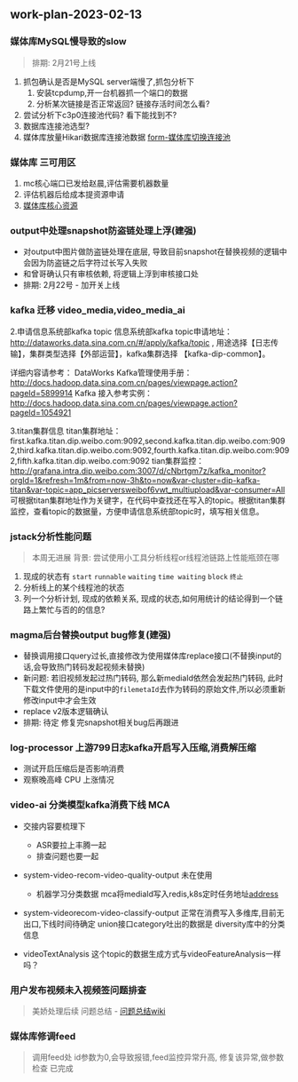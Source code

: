 ## work-plan-2023-02-13

### 媒体库MySQL慢导致的slow
> 排期: 2月21号上线

1. 抓包确认是否是MySQL server端慢了,抓包分析下
    1. 安装tcpdump,开一台机器抓一个端口的数据
    2. 分析某次链接是否正常返回? 链接存活时间怎么看?
2. 尝试分析下c3p0连接池代码? 看下能找到不?
3. 数据库连接池选型? []()
4. 媒体库放量Hikari数据库连接池数据 [form-媒体库切换连接池](https://git.intra.weibo.com/im/form/-/issues/7529)

### 媒体库 三可用区

1. mc核心端口已发给赵晨,评估需要机器数量
2. 评估机器后给成本提资源申请
3. [媒体库核心资源](https://wiki.api.weibo.com/zh/weibo_rd/weibo_rd_video/%E8%A7%86%E9%A2%91%E4%B8%AD%E5%8F%B0/wiki/%E4%B8%AD%E5%8F%B0%E6%A0%B8%E5%BF%83%E8%B5%84%E6%BA%90%E6%A2%B3%E7%90%86)

### output中处理snapshot防盗链处理上浮(建强)

* 对output中图片做防盗链处理在底层, 导致目前snapshot在替换视频的逻辑中会因为防盗链之后字符过长写入失败
* 和曾哥确认只有审核依赖, 将逻辑上浮到审核接口处
* 排期: 2月22号 - 加开关上线 

### kafka 迁移 video_media,video_media_ai

2.申请信息系统部kafka topic
信息系统部kafka topic申请地址：http://dataworks.data.sina.com.cn/#/apply/kafka/topic , 用途选择【日志传输】，集群类型选择【外部运营】，kafka集群选择 【kafka-dip-common】。

详细内容请参考：
DataWorks Kafka管理使用手册：http://docs.hadoop.data.sina.com.cn/pages/viewpage.action?pageId=5899914
Kafka 接入参考实例：http://docs.hadoop.data.sina.com.cn/pages/viewpage.action?pageId=1054921

3.titan集群信息
titan集群地址：first.kafka.titan.dip.weibo.com:9092,second.kafka.titan.dip.weibo.com:9092,third.kafka.titan.dip.weibo.com:9092,fourth.kafka.titan.dip.weibo.com:9092,fifth.kafka.titan.dip.weibo.com:9092
tian集群监控：http://grafana.intra.dip.weibo.com:3007/d/cNbrtgm7z/kafka_monitor?orgId=1&refresh=1m&from=now-3h&to=now&var-cluster=dip-kafka-titan&var-topic=app_picserversweibof6vwt_multiupload&var-consumer=All
可根据titan集群地址作为关键字，在代码中查找还在写入的topic。根据titan集群监控，查看topic的数据量，方便申请信息系统部topic时，填写相关信息。

### jstack分析性能问题
> 本周无进展
> 背景: 尝试使用小工具分析线程or线程池链路上性能瓶颈在哪
1. 现成的状态有 `start` `runnable` `waiting` `time waiting` `block` `终止`
2. 分析线上的某个线程池的状态
3. 列一个分析计划, 现成的依赖关系, 现成的状态,如何用统计的结论得到一个链路上繁忙与否的的信息?

###  magma后台替换output bug修复(建强)
* 替换调用接口query过长,直接修改为使用媒体库replace接口(不替换input的话,会导致热门转码发起视频未替换)
* 新问题: 若旧视频发起过热门转码, 那么新mediaId依然会发起热门转码, 此时下载文件使用的是input中的`filemetaId`去作为转码的原始文件,所以必须重新修改input中才会生效
* replace v2版本逻辑确认
* 排期: 待定 修复完snapshot相关bug后再跟进

### log-processor 上游799日志kafka开启写入压缩,消费解压缩

- 测试开启压缩后是否影响消费
- 观察晚高峰 CPU 上涨情况


### video-ai 分类模型kafka消费下线 MCA
- 交接内容要梳理下
    - ASR要拉上丰腾一起
    - 排查问题也要一起
- system-video-recom-video-quality-output 未在使用
    - 机器学习分类数据 mca将mediaId写入redis,k8s定时任务地址[address](http://video.admin.intra.weibo.com/k8s/#!/cronjob/cronjob/mca-qascore-waic?namespace=cronjob)
- system-videorecom-video-classify-output 正常在消费写入多维库,目前无出口,下线时间待确定
union接口category吐出的数据是 diversity库中的分类信息

- videoTextAnalysis 这个topic的数据生成方式与videoFeatureAnalysis一样吗？

### 用户发布视频未入视频签问题排查
> 美娇处理后续
> 问题总结 - [问题总结wiki](https://wiki.api.weibo.com/zh/weibo_rd/weibo_rd_video/%E6%95%85%E9%9A%9C%E6%80%BB%E7%BB%93/%E5%AA%92%E4%BD%93%E5%BA%93trigger%E8%A2%AB%E6%89%93%E6%8C%82%E7%94%A8%E6%88%B7%E8%A7%86%E9%A2%91%E6%9C%AA%E5%85%A5%E8%A7%86%E9%A2%91%E7%AD%BE%E9%97%AE%E9%A2%98%E6%80%BB%E7%BB%93)

### 媒体库修调feed
> 调用feed处 id参数为0,会导致报错,feed监控异常升高, 修复该异常,做参数检查
> 已完成